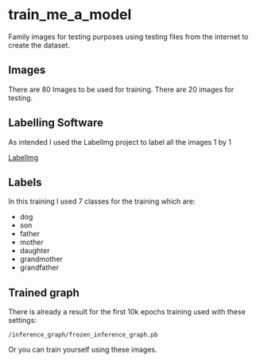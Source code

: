 # train_me_a_model

Family images for testing purposes using testing files from the internet to create the dataset.

## Images

There are 80 Images to be used for training.
There are 20 images for testing.

## Labelling Software

As intended I used the Labellmg project to label all the images 1 by 1 

[Labellmg](https://github.com/tzutalin/labelImg)

## Labels

In this training I used 7 classes for the training which are:

* dog
* son
* father
* mother
* daughter
* grandmother
* grandfather

## Trained graph

There is already a result for the first 10k epochs training used with these settings: 

```
/inference_graph/frozen_inference_graph.pb
```

Or you can train yourself using these images.
